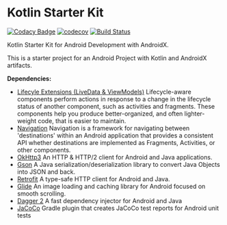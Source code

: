 # Kotlin Starter Kit
[![Codacy Badge](https://api.codacy.com/project/badge/Grade/eac8ba138698423f921e0ed792ea798b)](https://www.codacy.com/app/pintalubaf/kotlin-starter-kit?utm_source=github.com&amp;utm_medium=referral&amp;utm_content=pintalubaf/kotlin-starter-kit&amp;utm_campaign=Badge_Grade)
[![codecov](https://codecov.io/gh/pintalubaf/kotlin-starter-kit/branch/master/graph/badge.svg)](https://codecov.io/gh/pintalubaf/kotlin-starter-kit)
[![Build Status](https://travis-ci.com/pintalubaf/kotlin-starter-kit.svg?branch=master)](https://travis-ci.com/pintalubaf/kotlin-starter-kit)

Kotlin Starter Kit for Android Development with AndroidX.

This is a starter project for an Android Project with Kotlin and AndroidX artifacts.

**Dependencies:**
- [Lifecyle Extensions (LiveData & ViewModels)](https://developer.android.com/jetpack/androidx/releases/lifecycle)
Lifecycle-aware components perform actions in response to a change in the lifecycle status of another component, such as activities and fragments. These components help you produce better-organized, and often lighter-weight code, that is easier to maintain.
- [Navigation](https://developer.android.com/jetpack/androidx/releases/navigation)
Navigation is a framework for navigating between 'destinations' within an Android application that provides a consistent API whether destinations are implemented as Fragments, Activities, or other components.
- [OkHttp3](https://square.github.io/okhttp/)
An HTTP & HTTP/2 client for Android and Java applications.
- [Gson](https://github.com/google/gson)
A Java serialization/deserialization library to convert Java Objects into JSON and back.
- [Retrofit](https://square.github.io/retrofit/)
A type-safe HTTP client for Android and Java.
- [Glide](https://github.com/bumptech/glide)
An image loading and caching library for Android focused on smooth scrolling.
- [Dagger 2](https://github.com/google/dagger)
A fast dependency injector for Android and Java
- [JaCoCo](https://github.com/arturdm/jacoco-android-gradle-plugin)
Gradle plugin that creates JaCoCo test reports for Android unit tests
